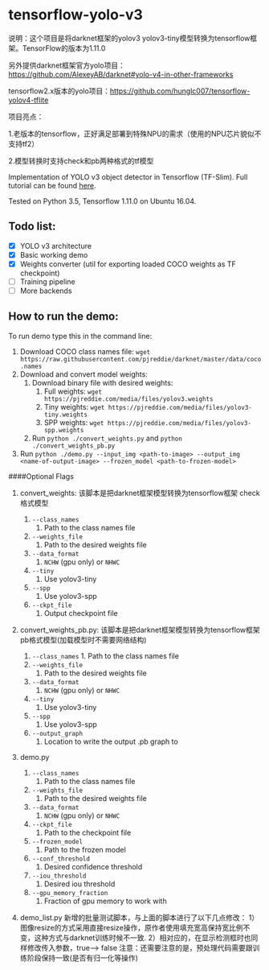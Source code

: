 # tensorflow-yolo-v3

说明：这个项目是将darknet框架的yolov3 yolov3-tiny模型转换为tensorflow框架。TensorFlow的版本为1.11.0

另外提供darknet框架官方yolo项目：https://github.com/AlexeyAB/darknet#yolo-v4-in-other-frameworks

tensorflow2.x版本的yolo项目：https://github.com/hunglc007/tensorflow-yolov4-tflite


项目亮点：

1.老版本的tensorflow，正好满足部署到特殊NPU的需求（使用的NPU芯片貌似不支持tf2）

2.模型转换时支持check和pb两种格式的tf模型

Implementation of YOLO v3 object detector in Tensorflow (TF-Slim). Full tutorial can be found [here](https://medium.com/@pawekapica_31302/implementing-yolo-v3-in-tensorflow-tf-slim-c3c55ff59dbe).

Tested on Python 3.5, Tensorflow 1.11.0 on Ubuntu 16.04.

## Todo list:
- [x] YOLO v3 architecture
- [x] Basic working demo
- [x] Weights converter (util for exporting loaded COCO weights as TF checkpoint)
- [ ] Training pipeline
- [ ] More backends

## How to run the demo:
To run demo type this in the command line:

1. Download COCO class names file: `wget https://raw.githubusercontent.com/pjreddie/darknet/master/data/coco.names`
2. Download and convert model weights:    
    1. Download binary file with desired weights: 
        1. Full weights: `wget https://pjreddie.com/media/files/yolov3.weights`
        1. Tiny weights: `wget https://pjreddie.com/media/files/yolov3-tiny.weights` 
        1. SPP weights: `wget https://pjreddie.com/media/files/yolov3-spp.weights` 
    2. Run `python ./convert_weights.py` and `python ./convert_weights_pb.py`        
3. Run `python ./demo.py --input_img <path-to-image> --output_img <name-of-output-image> --frozen_model <path-to-frozen-model>`


####Optional Flags
1. convert_weights: 该脚本是把darknet框架模型转换为tensorflow框架 check格式模型
    1. `--class_names`
        1. Path to the class names file
    2. `--weights_file`
        1. Path to the desired weights file
    3. `--data_format`
        1.  `NCHW` (gpu only) or `NHWC`
    4. `--tiny`
        1. Use yolov3-tiny
    5. `--spp`
        1. Use yolov3-spp
    6. `--ckpt_file`
        1. Output checkpoint file
2. convert_weights_pb.py: 该脚本是把darknet框架模型转换为tensorflow框架 pb格式模型(加载模型时不需要网络结构)
    1. `--class_names`
            1. Path to the class names file
    2. `--weights_file`
        1. Path to the desired weights file    
    3. `--data_format`
        1.  `NCHW` (gpu only) or `NHWC`
    4. `--tiny`
        1. Use yolov3-tiny
    5. `--spp`
        1. Use yolov3-spp
    6. `--output_graph`
        1. Location to write the output .pb graph to
3. demo.py
    1. `--class_names`
        1. Path to the class names file
    2. `--weights_file`
        1. Path to the desired weights file
    3. `--data_format`
        1.  `NCHW` (gpu only) or `NHWC`
    4. `--ckpt_file`
        1. Path to the checkpoint file
    5. `--frozen_model`
        1. Path to the frozen model
    6. `--conf_threshold`
        1. Desired confidence threshold
    7. `--iou_threshold`
        1. Desired iou threshold
    8. `--gpu_memory_fraction`
        1. Fraction of gpu memory to work with

4. demo_list.py
    新增的批量测试脚本，与上面的脚本进行了以下几点修改：
    1）图像resize的方式采用直接resize操作，原作者使用填充宽高保持宽比例不变，这种方式与darknet训练时候不一致.
    2）相对应的，在显示检测框时也同样修改传入参数，true——> false
    注意：还需要注意的是，预处理代码需要跟训练阶段保持一致(是否有归一化等操作)